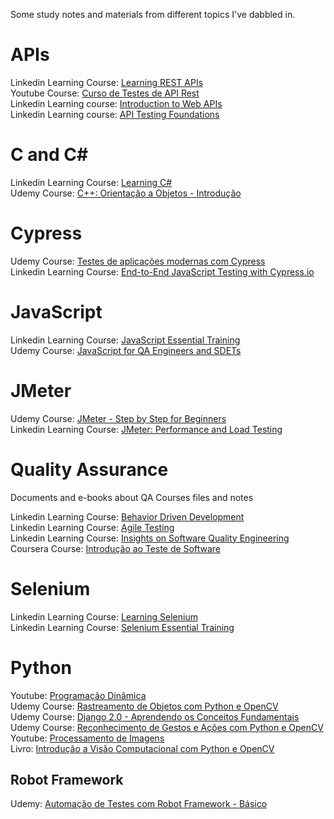 Some study notes and materials from different topics I've dabbled in.

# APIs

Linkedin Learning Course: [Learning REST APIs](https://www.linkedin.com/learning/learning-rest-apis/)  
Youtube Course: [Curso de Testes de API Rest](https://www.youtube.com/playlist?list=PLf8x7B3nFTl17WeEVj405tHlstiq1kNBX)  
Linkedin Learning course: [Introduction to Web APIs](https://www.linkedin.com/learning/introduction-to-web-apis/)  
Linkedin Learning course: [API Testing Foundations](https://www.linkedin.com/learning/api-testing-foundations/)


# C and C#

Linkedin Learning Course: [Learning C#](https://www.linkedin.com/learning/learning-c-sharp-2018)  
Udemy Course: [C++: Orientação a Objetos - Introdução](https://www.udemy.com/course/orientacao-a-objetos-c/)


# Cypress

Udemy Course: [Testes de aplicações modernas com Cypress](https://www.udemy.com/course/testes-cypress/)  
Linkedin Learning Course: [End-to-End JavaScript Testing with Cypress.io](https://www.linkedin.com/learning/end-to-end-javascript-testing-with-cypress-io/)
  

# JavaScript

Linkedin Learning Course: [JavaScript Essential Training](https://www.linkedin.com/learning/javascript-essential-training)  
Udemy Course: [JavaScript for QA Engineers and SDETs](https://www.udemy.com/course/javascript-for-qa-engineers-and-sdets)


# JMeter

Udemy Course: [JMeter - Step by Step for Beginners](https://www.udemy.com/course/jmeter-step-by-step-for-beginners/)  
Linkedin Learning Course: [JMeter: Performance and Load Testing](https://www.linkedin.com/learning/jmeter-performance-and-load-testing/)


# Quality Assurance

Documents and e-books about QA
Courses files and notes

Linkedin Learning Course: [Behavior Driven Development](https://www.linkedin.com/learning/behavior-driven-development/)  
Linkedin Learning Course: [Agile Testing](https://www.linkedin.com/learning/agile-testing-2/)  
Linkedin Learning Course: [Insights on Software Quality Engineering](https://www.linkedin.com/learning/insights-on-software-quality-engineering/)  
Coursera Course: [Introdução ao Teste de Software](https://www.coursera.org/learn/intro-teste-de-software)


# Selenium

Linkedin Learning Course: [Learning Selenium](https://linkedin.com/learning/learning-selenium/)  
Linkedin Learning Course: [Selenium Essential Training](https://www.linkedin.com/learning/selenium-essential-training/)


# Python

Youtube: [Programação Dinâmica](https://www.youtube.com/c/ProgramaçãoDinâmica)  
Udemy Course: [Rastreamento de Objetos com Python e OpenCV](https://www.udemy.com/course/rastreamento-objetos-python-opencv/)  
Udemy Course: [Django 2.0 - Aprendendo os Conceitos Fundamentais](https://www.youtube.com/c/ProgramaçãoDinâmica)  
Udemy Course: [Reconhecimento de Gestos e Ações com Python e OpenCV](https://www.udemy.com/course/reconhecimento-gestos-acoes-python-opencv/)  
Youtube: [Processamento de Imagens](https://www.youtube.com/playlist?list=PL5TJqBvpXQv54i_HWjd7s70vbP4Is7sK_)  
Livro: [Introdução a Visão Computacional com Python e OpenCV](https://cv.antonello.com.br/wp-content/uploads/2017/02/Livro-Introdução-a-Visão-Computacional-com-Python-e-OpenCV-3.pdf)

## Robot Framework

Udemy: [Automação de Testes com Robot Framework - Básico](https://www.udemy.com/course/automacao-de-testes-com-robot-framework-basico/)